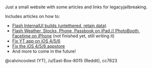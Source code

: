 Just a small website with some articles and links for legacyjailbreaking.

Includes articles on how to:

- [Flash InternalUI builds (untethered, retain data)](https://cc7623.github.io/internaluifirmware.html)
- [Flash Weather, Stocks, Phone, Passbook on iPad // PhotoBooth, Facetime on iPhone](https://cc7623.github.io/unsupportedapps.html) (not finished yet, still writing it)
- [Fix YT app on iOS 4/5/6](https://cc7623.github.io/tuberepair)
- [Fix the iOS 4/5/6 appstore](https://cc7623.github.io/storebroken)
- And more to come in the future!


@calvincoolest (YT), /u/East-Box-8015 (Reddit), cc7623
